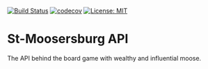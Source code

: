[![Build Status](https://travis-ci.org/leblancjs/stmoosersburg-api.svg?branch=master)](https://travis-ci.org/leblancjs/stmoosersburg-api)
[![codecov](https://codecov.io/gh/leblancjs/stmoosersburg-api/branch/master/graph/badge.svg)](https://codecov.io/gh/leblancjs/stmoosersburg-api)
[![License: MIT](https://img.shields.io/badge/License-MIT-purple.svg)](https://opensource.org/licenses/MIT)

# St-Moosersburg API
The API behind the board game with wealthy and influential moose.
